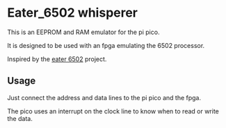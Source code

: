 # Eater_6502 whisperer

This is an EEPROM and RAM emulator for the pi pico.

It is designed to be used with an fpga emulating the 6502 processor.

Inspired by the [eater 6502](https://eater.net/6502) project.

## Usage

Just connect the address and data lines to the pi pico and the fpga.

The pico uses an interrupt on the clock line to know when to read or write the data.